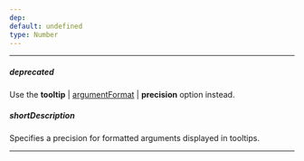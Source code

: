 ```yaml
---
dep: 
default: undefined
type: Number
---
```

---
##### deprecated
Use the **tooltip** | [argumentFormat](/api-reference/20%20Data%20Visualization%20Widgets/BaseChart/1%20Configuration/tooltip/argumentFormat.md '{basewidgetpath}/Configuration/tooltip#argumentFormat') | **precision** option instead.

##### shortDescription
Specifies a precision for formatted arguments displayed in tooltips.

---
